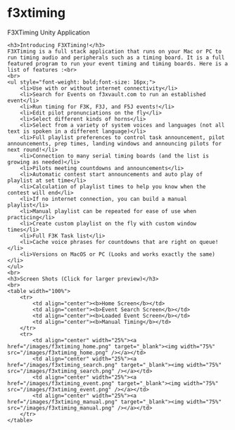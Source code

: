 # f3xtiming
F3XTiming Unity Application

	<h3>Introducing F3XTiming!</h3>
	F3XTiming is a full stack application that runs on your Mac or PC to run timing audio and peripherals such as a timing board. It is a full featured program to run your event timing and timing boards. Here is a list of features :<br>
	<br>
	<ul style="font-weight: bold;font-size: 16px;">
		<li>Use with or without internet connectivity</li>
		<li>Search for Events on f3xvault.com to run an established event</li>
		<li>Run timing for F3K, F3J, and F5J events!</li>
		<li>Edit pilot pronunciations on the fly</li>
		<li>Select different kinds of horns</li>
		<li>Select from a variety of system voices and languages (not all text is spoken in a different language)</li>
		<li>Full playlist preferences to control task announcement, pilot announcements, prep times, landing windows and announcing pilots for next round!</li>
		<li>Connection to many serial timing boards (and the list is growing as needed)</li>
		<li>Pilots meeting countdowns and announcements</li>
		<li>Automatic contest start announcements and auto play of playlist at set time</li>
		<li>Calculation of playlist times to help you know when the contest will end</li>
		<li>If no internet connection, you can build a manual playlist</li>
		<li>Manual playlist can be repeated for ease of use when practicing</li>
		<li>Create custom playlist on the fly with custom window times</li>
		<li>Full F3K Task list</li>
		<li>Cache voice phrases for countdowns that are right on queue!</li>
		<li>Versions on MacOS or PC (Looks and works exactly the same)</li>
	</ul>
	<br>
	<h3>Screen Shots (Click for larger preview)</h3>
	<br>
	<table width="100%">
		<tr>
			<td align="center"><b>Home Screen</b></td>
			<td align="center"><b>Event Search Screen</b></td>
			<td align="center"><b>Loaded Event Screen</b></td>
			<td align="center"><b>Manual Timing</b></td>
		</tr>
		<tr>
			<td align="center" width="25%"><a href="/images/f3xtiming_home.png" target="_blank"><img width="75%" src="/images/f3xtiming_home.png" /></a></td>
			<td align="center" width="25%"><a href="/images/f3xtiming_search.png" target="_blank"><img width="75%" src="/images/f3xtiming_search.png" /></a></td>
			<td align="center" width="25%"><a href="/images/f3xtiming_event.png" target="_blank"><img width="75%" src="/images/f3xtiming_event.png" /></a></td>
			<td align="center" width="25%"><a href="/images/f3xtiming_manual.png" target="_blank"><img width="75%" src="/images/f3xtiming_manual.png" /></a></td>
		</tr>
	</table>
